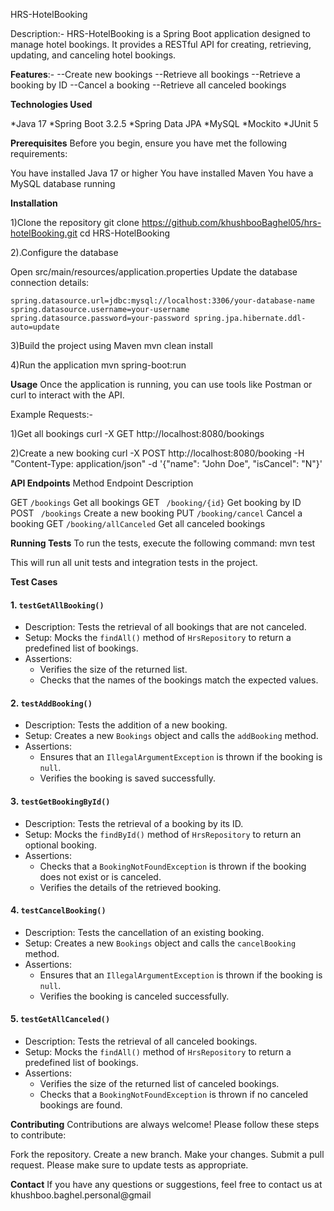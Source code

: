  HRS-HotelBooking

Description:-
HRS-HotelBooking is a Spring Boot application designed to manage hotel bookings. It provides a RESTful API for creating, retrieving, updating, and canceling hotel bookings.

**Features**:-
--Create new bookings
--Retrieve all bookings
--Retrieve a booking by ID
--Cancel a booking
--Retrieve all canceled bookings


**Technologies Used**

*Java 17
*Spring Boot 3.2.5
*Spring Data JPA
*MySQL
*Mockito
*JUnit 5


**Prerequisites**
Before you begin, ensure you have met the following requirements:

You have installed Java 17 or higher
You have installed Maven
You have a MySQL database running


**Installation**

1)Clone the repository
git clone https://github.com/khushbooBaghel05/hrs-hotelBooking.git
cd HRS-HotelBooking

2).Configure the database

Open src/main/resources/application.properties
Update the database connection details:

`spring.datasource.url=jdbc:mysql://localhost:3306/your-database-name
spring.datasource.username=your-username
spring.datasource.password=your-password
spring.jpa.hibernate.ddl-auto=update`


3)Build the project using Maven
mvn clean install

4)Run the application
mvn spring-boot:run


**Usage**
Once the application is running, you can use tools like Postman or curl to interact with the API.

Example Requests:-

1)Get all bookings
curl -X GET http://localhost:8080/bookings

2)Create a new booking
curl -X POST http://localhost:8080/booking -H "Content-Type: application/json" -d '{"name": "John Doe", "isCancel": "N"}'

**API Endpoints**
Method	   Endpoint   	             Description

GET	     `/bookings`	            Get all bookings
GET	   `  /booking/{id}	`           Get booking by ID
POST	` /bookings`	            Create a new booking
PUT	     `/booking/cancel`	        Cancel a booking
GET	     `/booking/allCanceled`	    Get all canceled bookings



**Running Tests**
To run the tests, execute the following command: mvn test

This will run all unit tests and integration tests in the project.

**Test Cases**

#### 1. `testGetAllBooking()`
- Description: Tests the retrieval of all bookings that are not canceled.
- Setup: Mocks the `findAll()` method of `HrsRepository` to return a predefined list of bookings.
- Assertions:
    - Verifies the size of the returned list.
    - Checks that the names of the bookings match the expected values.

#### 2. `testAddBooking()`
- Description: Tests the addition of a new booking.
- Setup: Creates a new `Bookings` object and calls the `addBooking` method.
- Assertions:
    - Ensures that an `IllegalArgumentException` is thrown if the booking is `null`.
    - Verifies the booking is saved successfully.

#### 3. `testGetBookingById()`
- Description: Tests the retrieval of a booking by its ID.
- Setup: Mocks the `findById()` method of `HrsRepository` to return an optional booking.
- Assertions:
    - Checks that a `BookingNotFoundException` is thrown if the booking does not exist or is canceled.
    - Verifies the details of the retrieved booking.

#### 4. `testCancelBooking()`
- Description: Tests the cancellation of an existing booking.
- Setup: Creates a new `Bookings` object and calls the `cancelBooking` method.
- Assertions:
    - Ensures that an `IllegalArgumentException` is thrown if the booking is `null`.
    - Verifies the booking is canceled successfully.

#### 5. `testGetAllCanceled()`
- Description: Tests the retrieval of all canceled bookings.
- Setup: Mocks the `findAll()` method of `HrsRepository` to return a predefined list of bookings.
- Assertions:
    - Verifies the size of the returned list of canceled bookings.
    - Checks that a `BookingNotFoundException` is thrown if no canceled bookings are found.


**Contributing**
Contributions are always welcome! Please follow these steps to contribute:

Fork the repository.
Create a new branch.
Make your changes.
Submit a pull request.
Please make sure to update tests as appropriate.


**Contact**
If you have any questions or suggestions, feel free to contact us at khushboo.baghel.personal@gmail
